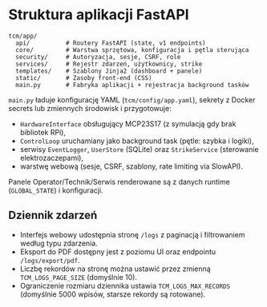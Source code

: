 # Struktura aplikacji FastAPI

```
tcm/app/
  api/          # Routery FastAPI (state, v1 endpoints)
  core/         # Warstwa sprzętowa, konfiguracja i pętla sterująca
  security/     # Autoryzacja, sesje, CSRF, role
  services/     # Rejestr zdarzeń, użytkownicy, strike
  templates/    # Szablony Jinja2 (dashboard + panele)
  static/       # Zasoby front-end (CSS)
  main.py       # Fabryka aplikacji + rejestracja background tasków
```

`main.py` ładuje konfigurację YAML (`tcm/config/app.yaml`), sekrety z Docker secrets lub zmiennych środowisk i przygotowuje:

* `HardwareInterface` obsługujący MCP23S17 (z symulacją gdy brak bibliotek RPi),
* `ControlLoop` uruchamiany jako background task (pętle: szybka i logiki),
* serwisy `EventLogger`, `UserStore` (SQLite) oraz `StrikeService` (sterowanie elektrozaczepami),
* warstwę webową (sesje, CSRF, szablony, rate limiting via SlowAPI).

Panele Operator/Technik/Serwis renderowane są z danych runtime (`GLOBAL_STATE`) i konfiguracji.

## Dziennik zdarzeń

* Interfejs webowy udostępnia stronę `/logs` z paginacją i filtrowaniem według typu zdarzenia.
* Eksport do PDF dostępny jest z poziomu UI oraz endpointu `/logs/export/pdf`.
* Liczbę rekordów na stronę można ustawić przez zmienną `TCM_LOGS_PAGE_SIZE` (domyślnie 10).
* Ograniczenie rozmiaru dziennika ustawia `TCM_LOGS_MAX_RECORDS` (domyślnie 5000 wpisów, starsze rekordy są rotowane).
